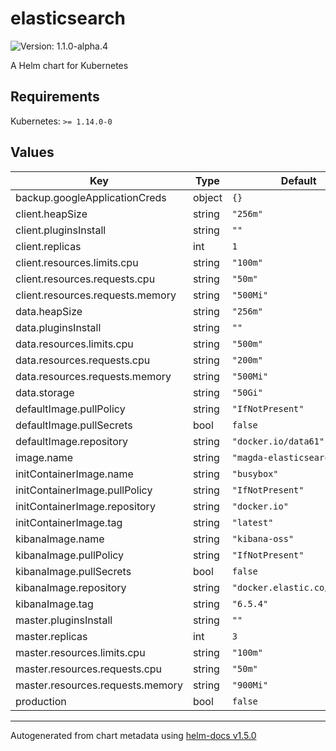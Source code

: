 # elasticsearch

![Version: 1.1.0-alpha.4](https://img.shields.io/badge/Version-1.1.0--alpha.4-informational?style=flat-square)

A Helm chart for Kubernetes

## Requirements

Kubernetes: `>= 1.14.0-0`

## Values

| Key | Type | Default | Description |
|-----|------|---------|-------------|
| backup.googleApplicationCreds | object | `{}` |  |
| client.heapSize | string | `"256m"` |  |
| client.pluginsInstall | string | `""` |  |
| client.replicas | int | `1` |  |
| client.resources.limits.cpu | string | `"100m"` |  |
| client.resources.requests.cpu | string | `"50m"` |  |
| client.resources.requests.memory | string | `"500Mi"` |  |
| data.heapSize | string | `"256m"` |  |
| data.pluginsInstall | string | `""` |  |
| data.resources.limits.cpu | string | `"500m"` |  |
| data.resources.requests.cpu | string | `"200m"` |  |
| data.resources.requests.memory | string | `"500Mi"` |  |
| data.storage | string | `"50Gi"` |  |
| defaultImage.pullPolicy | string | `"IfNotPresent"` |  |
| defaultImage.pullSecrets | bool | `false` |  |
| defaultImage.repository | string | `"docker.io/data61"` |  |
| image.name | string | `"magda-elasticsearch"` |  |
| initContainerImage.name | string | `"busybox"` |  |
| initContainerImage.pullPolicy | string | `"IfNotPresent"` |  |
| initContainerImage.repository | string | `"docker.io"` |  |
| initContainerImage.tag | string | `"latest"` |  |
| kibanaImage.name | string | `"kibana-oss"` |  |
| kibanaImage.pullPolicy | string | `"IfNotPresent"` |  |
| kibanaImage.pullSecrets | bool | `false` |  |
| kibanaImage.repository | string | `"docker.elastic.co/kibana"` |  |
| kibanaImage.tag | string | `"6.5.4"` |  |
| master.pluginsInstall | string | `""` |  |
| master.replicas | int | `3` |  |
| master.resources.limits.cpu | string | `"100m"` |  |
| master.resources.requests.cpu | string | `"50m"` |  |
| master.resources.requests.memory | string | `"900Mi"` |  |
| production | bool | `false` |  |

----------------------------------------------
Autogenerated from chart metadata using [helm-docs v1.5.0](https://github.com/norwoodj/helm-docs/releases/v1.5.0)
